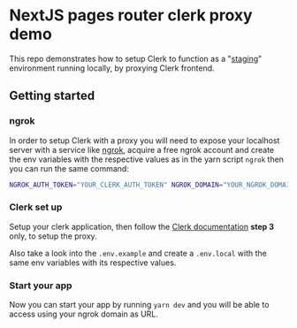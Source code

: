 # NextJS pages router clerk proxy demo

This repo demonstrates how to setup Clerk to function as a "[staging](https://clerk.com/docs/deployments/set-up-staging#set-up-a-staging-environment-with-clerk)" environment running locally, by proxying Clerk frontend.

## Getting started

### ngrok

In order to setup Clerk with a proxy you will need to expose your localhost server with a service like [ngrok](https://dashboard.ngrok.com/cloud-edge/domains), acquire a free ngrok account and create the env variables with the respective values as in the yarn script `ngrok` then you can run the same command:

```bash
NGROK_AUTH_TOKEN="YOUR_CLERK_AUTH_TOKEN" NGROK_DOMAIN="YOUR_NGROK_DOMAIN" yarn ngrok
```

### Clerk set up

Setup your clerk application, then follow the [Clerk documentation](https://clerk.com/docs/advanced-usage/using-proxies#enable-proxying) **step 3** only, to setup the proxy.

Also take a look into the `.env.example` and create a `.env.local` with the same env variables with its respective values.

### Start your app

Now you can start your app by running `yarn dev` and you will be able to access using your ngrok domain as URL.
